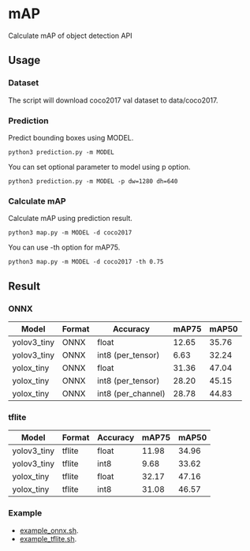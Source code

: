 # mAP

Calculate mAP of object detection API

## Usage

### Dataset

The script will download coco2017 val dataset to data/coco2017.

### Prediction 

Predict bounding boxes using MODEL.

```
python3 prediction.py -m MODEL
```

You can set optional parameter to model using p option.

```
python3 prediction.py -m MODEL -p dw=1280 dh=640
```

### Calculate mAP

Calculate mAP using prediction result.

```
python3 map.py -m MODEL -d coco2017
```

You can use -th option for mAP75.

```
python3 map.py -m MODEL -d coco2017 -th 0.75
```

## Result

### ONNX

|Model|Format|Accuracy|mAP75|mAP50|
|-----|-----|-----|-----|-----|
|yolov3_tiny|ONNX|float|12.65|35.76|
|yolov3_tiny|ONNX|int8 (per_tensor)|6.63|32.24|
|yolox_tiny|ONNX|float|31.36|47.04|
|yolox_tiny|ONNX|int8 (per_tensor)|28.20|45.15|
|yolox_tiny|ONNX|int8 (per_channel)|28.78|44.83|

### tflite

|Model|Format|Accuracy|mAP75|mAP50|
|-----|-----|-----|-----|-----|
|yolov3_tiny|tflite|float|11.98|34.96|
|yolov3_tiny|tflite|int8|9.68|33.62|
|yolox_tiny|tflite|float|32.17|47.16|
|yolox_tiny|tflite|int8|31.08|46.57|

### Example

- [example_onnx.sh](./example_onnx.sh).
- [example_tflite.sh](./example_tflite.sh).